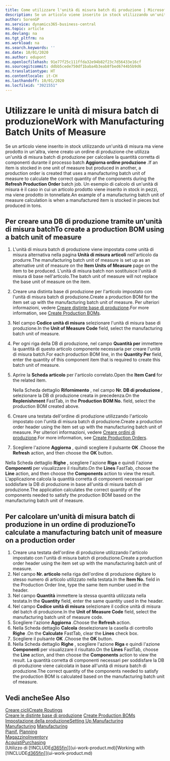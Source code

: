 ```yaml
---
title: Come utilizzare l'unità di misura batch di produzione | Microsoft Docs
description: Se un articolo viene inserito in stock utilizzando un'unità di misura ma viene prodotto in un'altra, l'ordine di produzione deve utilizzare un'unità di misura batch di produzione per calcolare la quantità corretta di componenti. Un esempio di calcolo di un'unità di misura è il caso in cui un articolo prodotto viene inserito in stock in pezzi, ma viene prodotto in tonnellate.
author: SorenGP
ms.service: dynamics365-business-central
ms.topic: article
ms.devlang: na
ms.tgt_pltfrm: na
ms.workload: na
ms.search.keywords: ''
ms.date: 10/01/2020
ms.author: edupont
ms.openlocfilehash: 91e77f25c111ffda32e94b82f23c7d56433e16cf
ms.sourcegitcommit: ddbb5cede750df1baba4b3eab8fbed6744b5b9d6
ms.translationtype: HT
ms.contentlocale: it-CH
ms.lasthandoff: 10/01/2020
ms.locfileid: "3921551"
---
```

# <a name="work-with-manufacturing-batch-units-of-measure"></a><span data-ttu-id="bebb9-104">Utilizzare le unità di misura batch di produzione</span><span class="sxs-lookup"><span data-stu-id="bebb9-104">Work with Manufacturing Batch Units of Measure</span></span>
<span data-ttu-id="bebb9-105">Se un articolo viene inserito in stock utilizzando un'unità di misura ma viene prodotto in un'altra, viene creato un ordine di produzione che utilizza un'unità di misura batch di produzione per calcolare la quantità corretta di componenti durante il processo batch **Aggiorna ordine produzione** .</span><span class="sxs-lookup"><span data-stu-id="bebb9-105">If an item is stocked in one unit of measure but produced in another, a production order is created that uses a manufacturing batch unit of measure to calculate the correct quantity of the components during the **Refresh Production Order** batch job.</span></span> <span data-ttu-id="bebb9-106">Un esempio di calcolo di un'unità di misura è il caso in cui un articolo prodotto viene inserito in stock in pezzi, ma viene prodotto in tonnellate.</span><span class="sxs-lookup"><span data-stu-id="bebb9-106">An example of a manufacturing batch unit of measure calculation is when a manufactured item is stocked in pieces but produced in tons.</span></span>  

## <a name="to-create-a-production-bom-using-a-batch-unit-of-measure"></a><span data-ttu-id="bebb9-107">Per creare una DB di produzione tramite un'unità di misura batch</span><span class="sxs-lookup"><span data-stu-id="bebb9-107">To create a production BOM using a batch unit of measure</span></span>  
1.  <span data-ttu-id="bebb9-108">L'unità di misura batch di produzione viene impostata come unità di misura alternativa nella pagina **Unità di misura articoli** nell'articolo da produrre.</span><span class="sxs-lookup"><span data-stu-id="bebb9-108">The manufacturing batch unit of measure is set up as an alternative unit of measure on the **Item Units of Measure** page on the item to be produced.</span></span> <span data-ttu-id="bebb9-109">L'unità di misura batch non sostituisce l'unità di misura di base nell'articolo.</span><span class="sxs-lookup"><span data-stu-id="bebb9-109">The batch unit of measure will not replace the base unit of measure on the item.</span></span>  
2.  <span data-ttu-id="bebb9-110">Creare una distinta base di produzione per l'articolo impostato con l'unità di misura batch di produzione.</span><span class="sxs-lookup"><span data-stu-id="bebb9-110">Create a production BOM for the item set up with the manufacturing batch unit of measure.</span></span> <span data-ttu-id="bebb9-111">Per ulteriori informazioni, vedere [Creare distinte base di produzione](production-how-to-create-production-boms.md).</span><span class="sxs-lookup"><span data-stu-id="bebb9-111">For more information, see [Create Production BOMs](production-how-to-create-production-boms.md).</span></span>  
3.  <span data-ttu-id="bebb9-112">Nel campo **Codice unità di misura** selezionare l'unità di misura base di produzione.</span><span class="sxs-lookup"><span data-stu-id="bebb9-112">In the **Unit of Measure Code** field, select the manufacturing batch unit of measure.</span></span>  
4.  <span data-ttu-id="bebb9-113">Per ogni riga della DB di produzione, nel campo **Quantità per** immettere la quantità di questo articolo componente necessaria per creare l'unità di misura batch.</span><span class="sxs-lookup"><span data-stu-id="bebb9-113">For each production BOM line, in the **Quantity Per** field, enter the quantity of this component item that is required to create this batch unit of measure.</span></span>  
5.  <span data-ttu-id="bebb9-114">Aprire la **Scheda articolo** per l'articolo correlato.</span><span class="sxs-lookup"><span data-stu-id="bebb9-114">Open the **Item Card** for the related item.</span></span>  

    <span data-ttu-id="bebb9-115">Nella Scheda dettaglio **Rifornimento** , nel campo **Nr. DB di produzione** , selezionare la DB di produzione creata in precedenza.</span><span class="sxs-lookup"><span data-stu-id="bebb9-115">On the **Replenishment** FastTab, in the **Production BOM No.** field, select the production BOM created above.</span></span>  
6.  <span data-ttu-id="bebb9-116">Creare una testata dell'ordine di produzione utilizzando l'articolo impostato con l'unità di misura batch di produzione.</span><span class="sxs-lookup"><span data-stu-id="bebb9-116">Create a production order header using the item set up with the manufacturing batch unit of measure.</span></span> <span data-ttu-id="bebb9-117">Per ulteriori informazioni, vedere [Creare ordini di produzione](production-how-to-create-production-orders.md).</span><span class="sxs-lookup"><span data-stu-id="bebb9-117">For more information, see [Create Production Orders](production-how-to-create-production-orders.md).</span></span>  
7.  <span data-ttu-id="bebb9-118">Scegliere l'azione **Aggiorna** , quindi scegliere il pulsante **OK** .</span><span class="sxs-lookup"><span data-stu-id="bebb9-118">Choose the **Refresh** action, and then choose  the **OK** button.</span></span>  

<span data-ttu-id="bebb9-119">Nella Scheda dettaglio **Righe** , scegliere l'azione **Riga** e quindi l'azione **Componenti** per visualizzare il risultato.</span><span class="sxs-lookup"><span data-stu-id="bebb9-119">On the **Lines** FastTab, choose the **Line** action, and then choose the **Components** action to view the result.</span></span> <span data-ttu-id="bebb9-120">L'applicazione calcola la quantità corretta di componenti necessari per soddisfare la DB di produzione in base all'unità di misura batch di produzione.</span><span class="sxs-lookup"><span data-stu-id="bebb9-120">The application calculates the correct quantity of the components needed to satisfy the production BOM based on the manufacturing batch unit of measure.</span></span>  

## <a name="to-calculate-a-manufacturing-batch-unit-of-measure-on-a-production-order"></a><span data-ttu-id="bebb9-121">Per calcolare un'unità di misura batch di produzione in un ordine di produzione</span><span class="sxs-lookup"><span data-stu-id="bebb9-121">To calculate a manufacturing batch unit of measure on a production order</span></span>  
1.  <span data-ttu-id="bebb9-122">Creare una testata dell'ordine di produzione utilizzando l'articolo impostato con l'unità di misura batch di produzione.</span><span class="sxs-lookup"><span data-stu-id="bebb9-122">Create a production order header using the item set up with the manufacturing batch unit of measure.</span></span>  
2.  <span data-ttu-id="bebb9-123">Nel campo **Nr. articolo** nella riga dell'ordine di produzione digitare lo stesso numero di articolo utilizzato nella testata.</span><span class="sxs-lookup"><span data-stu-id="bebb9-123">In the **Item No.** field in the Production Order line, type the same item number used in the header.</span></span>  
3.  <span data-ttu-id="bebb9-124">Nel campo **Quantità** immettere la stessa quantità utilizzata nella testata.</span><span class="sxs-lookup"><span data-stu-id="bebb9-124">In the **Quantity** field, enter the same quantity used in the header.</span></span>  
4.  <span data-ttu-id="bebb9-125">Nel campo **Codice unità di misura** selezionare il codice unità di misura del batch di produzione.</span><span class="sxs-lookup"><span data-stu-id="bebb9-125">In the **Unit of Measure Code** field, select the manufacturing batch unit of measure code.</span></span>  
5.  <span data-ttu-id="bebb9-126">Scegliere l'azione **Aggiorna** .</span><span class="sxs-lookup"><span data-stu-id="bebb9-126">Choose the **Refresh** action.</span></span>
6.  <span data-ttu-id="bebb9-127">Nella Scheda dettaglio **Calcola** deselezionare la casella di controllo **Righe** .</span><span class="sxs-lookup"><span data-stu-id="bebb9-127">On the **Calculate** FastTab, clear the **Lines** check box.</span></span>  
7.  <span data-ttu-id="bebb9-128">Scegliere il pulsante **OK** .</span><span class="sxs-lookup"><span data-stu-id="bebb9-128">Choose the **OK** button.</span></span>  
8.  <span data-ttu-id="bebb9-129">Nella Scheda dettaglio **Righe** , scegliere l'azione **Riga** e quindi l'azione **Componenti** per visualizzare il risultato.</span><span class="sxs-lookup"><span data-stu-id="bebb9-129">On the **Lines** FastTab, choose the **Line** action, and then choose the **Components** action to view the result.</span></span> <span data-ttu-id="bebb9-130">La quantità corretta di componenti necessari per soddisfare la DB di produzione viene calcolata in base all'unità di misura batch di produzione.</span><span class="sxs-lookup"><span data-stu-id="bebb9-130">The correct quantity of the components needed to satisfy the production BOM is calculated based on the manufacturing batch unit of measure.</span></span>  

## <a name="see-also"></a><span data-ttu-id="bebb9-131">Vedi anche</span><span class="sxs-lookup"><span data-stu-id="bebb9-131">See Also</span></span>  
[<span data-ttu-id="bebb9-132">Creare cicli</span><span class="sxs-lookup"><span data-stu-id="bebb9-132">Create Routings</span></span>](production-how-to-create-routings.md)  
<span data-ttu-id="bebb9-133">[Creare le distinte base di produzione](production-how-to-create-production-boms.md)   </span><span class="sxs-lookup"><span data-stu-id="bebb9-133">[Create Production BOMs](production-how-to-create-production-boms.md)   </span></span>  
[<span data-ttu-id="bebb9-134">Impostazione della produzione</span><span class="sxs-lookup"><span data-stu-id="bebb9-134">Setting Up Manufacturing</span></span>](production-configure-production-processes.md)  
<span data-ttu-id="bebb9-135">[Manufacturing](production-manage-manufacturing.md)  </span><span class="sxs-lookup"><span data-stu-id="bebb9-135">[Manufacturing](production-manage-manufacturing.md)  </span></span>  
<span data-ttu-id="bebb9-136">[Pianif.](production-planning.md) </span><span class="sxs-lookup"><span data-stu-id="bebb9-136">[Planning](production-planning.md) </span></span>  
[<span data-ttu-id="bebb9-137">Magazzino</span><span class="sxs-lookup"><span data-stu-id="bebb9-137">Inventory</span></span>](inventory-manage-inventory.md)  
[<span data-ttu-id="bebb9-138">Acquisti</span><span class="sxs-lookup"><span data-stu-id="bebb9-138">Purchasing</span></span>](purchasing-manage-purchasing.md)  
<span data-ttu-id="bebb9-139">[Utilizzo di [!INCLUDE[d365fin](includes/d365fin_md.md)]](ui-work-product.md)</span><span class="sxs-lookup"><span data-stu-id="bebb9-139">[Working with [!INCLUDE[d365fin](includes/d365fin_md.md)]](ui-work-product.md)</span></span>  
